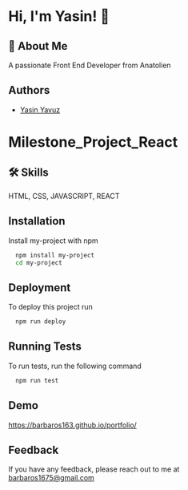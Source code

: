 
# Hi, I'm Yasin! 👋


## 🚀 About Me
A passionate Front End Developer from Anatolien


## Authors
- [Yasin Yavuz](https://github.com/barbaros163)


# Milestone_Project_React
## 🛠 Skills
HTML, CSS, JAVASCRIPT, REACT


## Installation

Install my-project with npm

```bash
  npm install my-project
  cd my-project
```
    
## Deployment

To deploy this project run

```bash
  npm run deploy
```


## Running Tests

To run tests, run the following command

```bash
  npm run test
```


## Demo
https://barbaros163.github.io/portfolio/
## Feedback

If you have any feedback, please reach out to me at barbaros1675@gmail.com


